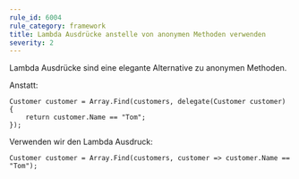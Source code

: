 ```yaml
---
rule_id: 6004
rule_category: framework
title: Lambda Ausdrücke anstelle von anonymen Methoden verwenden
severity: 2
---
```

Lambda Ausdrücke sind eine elegante Alternative zu anonymen Methoden.

Anstatt:
```
Customer customer = Array.Find(customers, delegate(Customer customer)
{
	return customer.Name == "Tom";
});
```

Verwenden wir den Lambda Ausdruck:
```
Customer customer = Array.Find(customers, customer => customer.Name == "Tom");
```